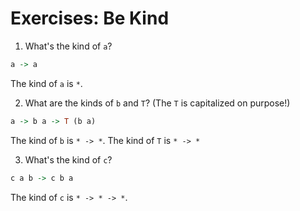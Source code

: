 # Exercises: Be Kind

1. What's the kind of `a`?

```haskell
a -> a
```

The kind of `a` is `*`.

2. What are the kinds of `b` and `T`? (The `T` is capitalized on purpose!)

```haskell
a -> b a -> T (b a)
```

The kind of `b` is `* -> *`. The kind of `T` is `* -> *`

3. What's the kind of `c`?

```haskell
c a b -> c b a
```

The kind of `c` is `* -> * -> *`.
